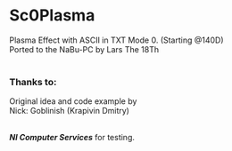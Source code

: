# Sc0Plasma

Plasma Effect with ASCII in TXT Mode 0. (Starting @140D)<br>
Ported to the NaBu-PC by Lars The 18Th<br><br>

### Thanks to:
Original idea and code example by<br>
Nick: Goblinish (Krapivin Dmitry)<br><br>

***NI Computer Services*** for testing.
